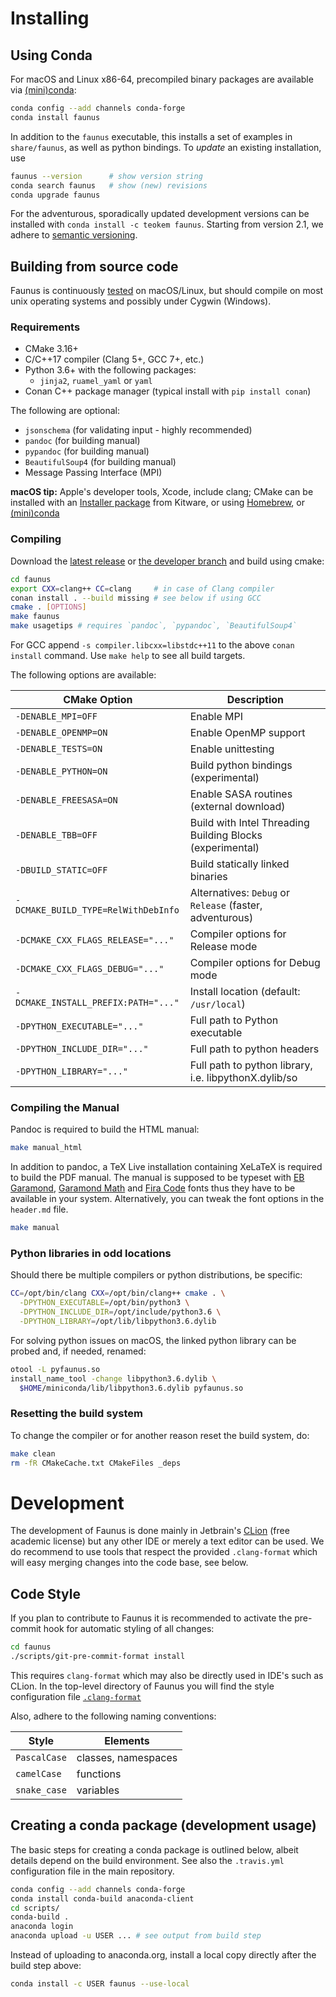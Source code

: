 # Installing

## Using Conda

For macOS and Linux x86-64, precompiled binary packages are available
via [(mini)conda](https://conda.io/docs/user-guide/install/index.html):

~~~ bash
conda config --add channels conda-forge
conda install faunus
~~~

In addition to the `faunus` executable, this installs a set of examples in `share/faunus`,
as well as python bindings.
To _update_ an existing installation, use

~~~ bash
faunus --version      # show version string
conda search faunus   # show (new) revisions
conda upgrade faunus
~~~

For the adventurous, sporadically updated development versions can be installed with `conda install -c teokem faunus`. 
Starting from version 2.1, we adhere to [semantic versioning](https://semver.org).

## Building from source code

Faunus is continuously [tested](https://travis-ci.org/mlund/faunus) on macOS/Linux,
but should compile on most unix operating systems and possibly under Cygwin (Windows).

### Requirements

- CMake 3.16+
- C/C++17 compiler (Clang 5+, GCC 7+, etc.)
- Python 3.6+ with the following packages:
  - `jinja2`, `ruamel_yaml` or `yaml`
- Conan C++ package manager (typical install with `pip install conan`)

The following are optional:

- `jsonschema` (for validating input - highly recommended)
- `pandoc` (for building manual)
- `pypandoc` (for building manual)
- `BeautifulSoup4` (for building manual)
- Message Passing Interface (MPI)

**macOS tip:**
Apple's developer tools, Xcode, include clang;
CMake can be installed with an
[Installer package](https://cmake.org/download) from Kitware, or using
[Homebrew](https://brew.sh), or
[(mini)conda](https://conda.io/docs/user-guide/install/index.html)

### Compiling

Download the [latest release](https://github.com/mlund/faunus/releases/latest)
or [the developer branch](https://github.com/mlund/faunus/archive/master.zip)
and build using cmake:

~~~ bash
cd faunus
export CXX=clang++ CC=clang     # in case of Clang compiler
conan install . --build missing # see below if using GCC
cmake . [OPTIONS]
make faunus
make usagetips # requires `pandoc`, `pypandoc`, `BeautifulSoup4`
~~~

For GCC append `-s compiler.libcxx=libstdc++11` to the above `conan install` command.
Use `make help` to see all build targets.

The following options are available:

CMake Option                         | Description
------------------------------------ | ---------------------------------------
`-DENABLE_MPI=OFF`                   | Enable MPI
`-DENABLE_OPENMP=ON`                 | Enable OpenMP support
`-DENABLE_TESTS=ON`                  | Enable unittesting
`-DENABLE_PYTHON=ON`                 | Build python bindings (experimental)
`-DENABLE_FREESASA=ON`               | Enable SASA routines (external download)
`-DENABLE_TBB=OFF`                   | Build with Intel Threading Building Blocks (experimental)
`-DBUILD_STATIC=OFF`                 | Build statically linked binaries
`-DCMAKE_BUILD_TYPE=RelWithDebInfo`  | Alternatives: `Debug` or `Release` (faster, adventurous)
`-DCMAKE_CXX_FLAGS_RELEASE="..."`    | Compiler options for Release mode
`-DCMAKE_CXX_FLAGS_DEBUG="..."`      | Compiler options for Debug mode
`-DCMAKE_INSTALL_PREFIX:PATH="..."`  | Install location (default: `/usr/local`)
`-DPYTHON_EXECUTABLE="..."`          | Full path to Python executable
`-DPYTHON_INCLUDE_DIR="..."`         | Full path to python headers
`-DPYTHON_LIBRARY="..."`             | Full path to python library, i.e. libpythonX.dylib/so


### Compiling the Manual

Pandoc is required to build the HTML manual: 

~~~ bash
make manual_html
~~~

In addition to pandoc, a TeX Live installation containing XeLaTeX is required to build the PDF manual.
The manual is supposed to be typeset with
[EB Garamond](https://github.com/octaviopardo/EBGaramond12/tree/master/fonts/otf),
[Garamond Math](https://github.com/YuanshengZhao/Garamond-Math/blob/master/Garamond-Math.otf) and
[Fira Code](https://github.com/tonsky/FiraCode/releases/download/2/FiraCode_2.zip)
fonts thus they have to be available in your system. Alternatively, you can tweak the font options
in the `header.md` file.

~~~ bash
make manual
~~~

### Python libraries in odd locations

Should there be multiple compilers or python distributions, be specific:

~~~ bash
CC=/opt/bin/clang CXX=/opt/bin/clang++ cmake . \
  -DPYTHON_EXECUTABLE=/opt/bin/python3 \
  -DPYTHON_INCLUDE_DIR=/opt/include/python3.6 \
  -DPYTHON_LIBRARY=/opt/lib/libpython3.6.dylib
~~~

For solving python issues on macOS, the linked python library can be probed and,
if needed, renamed:

~~~ bash
otool -L pyfaunus.so
install_name_tool -change libpython3.6.dylib \
  $HOME/miniconda/lib/libpython3.6.dylib pyfaunus.so
~~~

### Resetting the build system

To change the compiler or for another reason reset the build system, do:

~~~ bash
make clean
rm -fR CMakeCache.txt CMakeFiles _deps
~~~

# Development

The development of Faunus is done mainly in Jetbrain's [CLion](https://www.jetbrains.com/clion)
(free academic license) but any other IDE or merely a text editor can be used.
We do recommend to use tools that respect the provided `.clang-format` which will easy merging
changes into the code base, see below.

## Code Style

If you plan to contribute to Faunus it is recommended to activate the
pre-commit hook for automatic styling of all changes:

``` bash
cd faunus
./scripts/git-pre-commit-format install
```

This requires `clang-format` which may also be directly used in IDE's
such as CLion. In the top-level directory of Faunus you will find
the style configuration file [`.clang-format`](https://github.com/mlund/faunus/blob/master/.clang-format)

Also, adhere to the following naming conventions:

Style        | Elements
------------ | -------------------------
`PascalCase` | classes, namespaces
`camelCase`  | functions
`snake_case` | variables


## Creating a conda package (development usage)

The basic steps for creating a conda package is outlined below, albeit
details depend on the build environment. See also the `.travis.yml`
configuration file in the main repository.

~~~ bash
conda config --add channels conda-forge
conda install conda-build anaconda-client
cd scripts/
conda-build .
anaconda login
anaconda upload -u USER ... # see output from build step
~~~

Instead of uploading to anaconda.org, install a local copy directly after the build step above:

~~~ bash
conda install -c USER faunus --use-local
~~~
